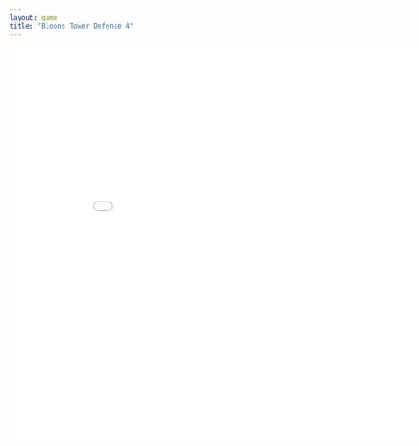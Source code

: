 ```yaml
---
layout: game
title: "Bloons Tower Defense 4"
---
```

<embed src="src/" width="900" height="700" allowfullscreen>
